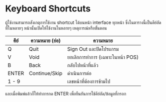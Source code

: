 # Keyboard Shortcuts
ผู้ใช้งานสามารถสังเกตุการใช้งาน shortcut ได้บนหน้า interface ทุกหน้า ซึ่งในตารางนี้เป็นคีย์ลัดที่ในหลายๆ หน้านั้นเปิดให้ใช้งานในหลายๆ เหตุการณ์หรือขั้นตอน

| คีย์    | ความหมาย (ย่อ) | ความหมาย                      |
| ----- | ------------- | ----------------------------- |
| Q     | Quit          | Sign Out และปิดโปรแกรม         |
| V     | Void          | ยกเลิกการทำการ (เฉพาะในหน้า POS) |
| B     | Back          | กลับไปหน้าที่แล้ว                  |
| ENTER | Continue/Skip | ดำเนินการต่อ                     |
| 1 - 9 |               | เลขหน้าที่ต้องการข้ามไป            |

และเมื่อพิมพ์แล้วก็ให้ทำการกด ENTER เพื่อยืนยันการใช้คีย์ลัด/ข้อมูลที่กรอก

